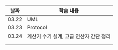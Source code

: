 | 날짜  | 학습 내용                               |
| ----- | --------------------------------------- |
| 03.22 | UML                                     |
| 03.23 | Protocol                                |
| 03.24 | 계산기 수기 설계, 고급 연산자 간단 정리 |
|       |                                         |
|       |                                         |
